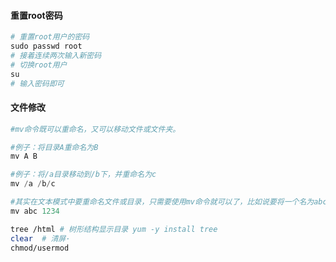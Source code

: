 #### 重置root密码

```python
# 重置root用户的密码
sudo passwd root
# 接着连续两次输入新密码
# 切换root用户
su
# 输入密码即可
```

#### 文件修改

```python
#mv命令既可以重命名，又可以移动文件或文件夹。

#例子：将目录A重命名为B
mv A B

#例子：将/a目录移动到/b下，并重命名为c
mv /a /b/c

#其实在文本模式中要重命名文件或目录，只需要使用mv命令就可以了，比如说要将一个名为abc的文件重命名为1234：
mv abc 1234
```

```bash
tree /html # 树形结构显示目录 yum -y install tree
clear  # 清屏·
chmod/usermod
```

